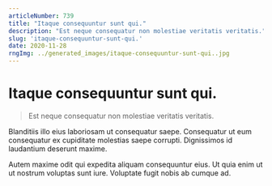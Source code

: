 ```yaml
---
articleNumber: 739
title: "Itaque consequuntur sunt qui."
description: "Est neque consequatur non molestiae veritatis veritatis."
slug: 'itaque-consequuntur-sunt-qui.'
date: 2020-11-28
rngImg: ../generated_images/itaque-consequuntur-sunt-qui..jpg
---
```


# Itaque consequuntur sunt qui.

> Est neque consequatur non molestiae veritatis veritatis.

Blanditiis illo eius laboriosam ut consequatur saepe. Consequatur ut eum consequatur ex cupiditate molestias saepe corrupti. Dignissimos id laudantium deserunt maxime.
 Autem maxime odit qui expedita aliquam consequuntur eius. Ut quia enim ut ut nostrum voluptas sunt iure. Voluptate fugit nobis ab cumque ad.
